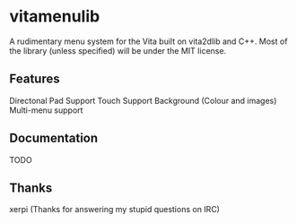 vitamenulib
===========

A rudimentary menu system for the Vita built on vita2dlib and C++. 
Most of the library (unless specified) will be under the MIT license.

Features
--------
Directonal Pad Support
Touch Support
Background (Colour and images)
Multi-menu support

Documentation
-------
TODO

Thanks
------
xerpi (Thanks for answering my stupid questions on IRC)